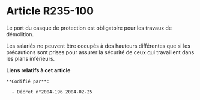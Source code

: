 # Article R235-100

Le port du casque de protection est obligatoire pour les travaux de démolition.

Les salariés ne peuvent être occupés à des hauteurs différentes que si les précautions sont prises pour assurer la sécurité
de ceux qui travaillent dans les plans inférieurs.

**Liens relatifs à cet article**

	**Codifié par**:

	  - Décret n°2004-196 2004-02-25
